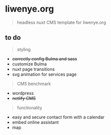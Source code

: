 # liwenye.org

> headless nuxt CMS template for liwenye.org

## to do

> styling
- ~~correctly config Bulma and sass~~
- customize Bulma
- nuxt page transitions
- svg animation for services page

> CMS benchmark
- wordpress
- ~~netlify CMS~~

> functionality
- easy and secure contact form with a calendar
- embed online assistant
- map
